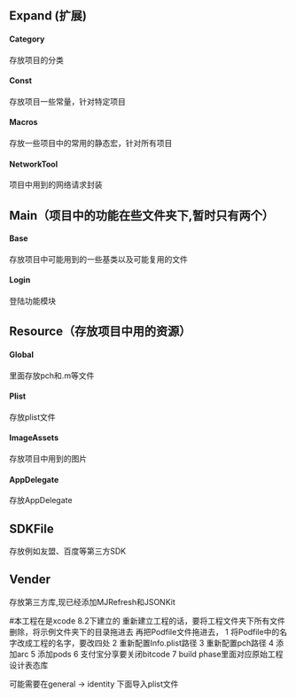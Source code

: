 ## Expand (扩展)

#### Category
存放项目的分类

#### Const
存放项目一些常量，针对特定项目

#### Macros
存放一些项目中的常用的静态宏，针对所有项目

#### NetworkTool
项目中用到的网络请求封装

## Main（项目中的功能在些文件夹下,暂时只有两个）

#### Base
存放项目中可能用到的一些基类以及可能复用的文件

#### Login
登陆功能模块

## Resource（存放项目中用的资源）

#### Global
里面存放pch和.m等文件

#### Plist
存放plist文件

#### ImageAssets
存放项目中用到的图片

#### AppDelegate
存放AppDelegate

## SDKFile
存放例如友盟、百度等第三方SDK

## Vender
存放第三方库,现已经添加MJRefresh和JSONKit


#本工程在是xcode 8.2下建立的
重新建立工程的话，要将工程文件夹下所有文件删除，将示例文件夹下的目录拖进去
再把Podfile文件拖进去，
1 将Podfile中的名字改成工程的名字，要改四处
2 重新配置Info.plist路径
3 重新配置pch路径
4 添加arc
5 添加pods
6 支付宝分享要关闭bitcode
7 build phase里面对应原始工程设计表态库

可能需要在general -> identity 下面导入plist文件
